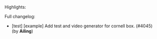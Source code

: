 Highlights:

Full changelog:
   - [test] [example] Add test and video generator for cornell box. (#4045) (by **Ailing**)

